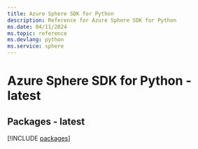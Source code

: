 ```yaml
---
title: Azure Sphere SDK for Python
description: Reference for Azure Sphere SDK for Python
ms.date: 04/11/2024
ms.topic: reference
ms.devlang: python
ms.service: sphere
---
```

# Azure Sphere SDK for Python - latest
## Packages - latest
[!INCLUDE [packages](sphere-index.md)]